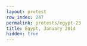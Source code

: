 ```yaml
---
layout: protest
row_index: 247
permalink: protests/egypt-23
title: Egypt, January 2014
hidden: true
---
```

